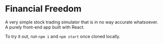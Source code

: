 # Financial Freedom

A very simple stock trading simulator that is in no way accurate whatsoever. A purely front-end app built with React.

To try it out, run `npm i` and `npm start` once cloned locally.
